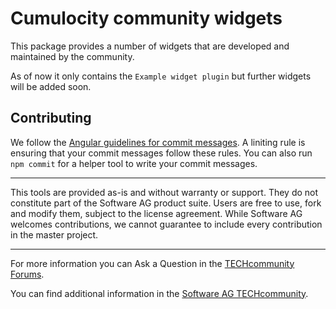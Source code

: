# Cumulocity community widgets

This package provides a number of widgets that are developed and maintained by the community.

As of now it only contains the `Example widget plugin` but further widgets will be added soon.

## Contributing

We follow the [Angular guidelines for commit messages](https://github.com/angular/angular/blob/main/CONTRIBUTING.md#commit). A liniting rule is ensuring that your commit messages follow these rules. You can also run `npm commit` for a helper tool to write your commit messages.


------------------------------

This tools are provided as-is and without warranty or support. They do not constitute part of the Software AG product suite. Users are free to use, fork and modify them, subject to the license agreement. While Software AG welcomes contributions, we cannot guarantee to include every contribution in the master project.
_____________________
For more information you can Ask a Question in the [TECHcommunity Forums](https://tech.forums.softwareag.com/tags/c/forum/1/Cumulocity-IoT).

You can find additional information in the [Software AG TECHcommunity](https://tech.forums.softwareag.com/tag/Cumulocity-IoT).
